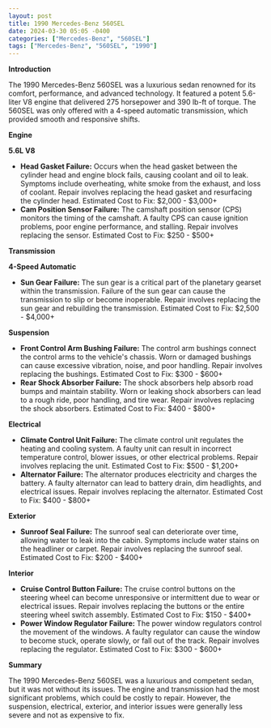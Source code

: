 ```yaml
---
layout: post
title: 1990 Mercedes-Benz 560SEL
date: 2024-03-30 05:05 -0400
categories: ["Mercedes-Benz", "560SEL"]
tags: ["Mercedes-Benz", "560SEL", "1990"]
---
```

**Introduction**

The 1990 Mercedes-Benz 560SEL was a luxurious sedan renowned for its comfort, performance, and advanced technology. It featured a potent 5.6-liter V8 engine that delivered 275 horsepower and 390 lb-ft of torque. The 560SEL was only offered with a 4-speed automatic transmission, which provided smooth and responsive shifts.

**Engine**

**5.6L V8**

* **Head Gasket Failure:** Occurs when the head gasket between the cylinder head and engine block fails, causing coolant and oil to leak. Symptoms include overheating, white smoke from the exhaust, and loss of coolant. Repair involves replacing the head gasket and resurfacing the cylinder head. Estimated Cost to Fix: $2,000 - $3,000+
* **Cam Position Sensor Failure:** The camshaft position sensor (CPS) monitors the timing of the camshaft. A faulty CPS can cause ignition problems, poor engine performance, and stalling. Repair involves replacing the sensor. Estimated Cost to Fix: $250 - $500+

**Transmission**

**4-Speed Automatic**

* **Sun Gear Failure:** The sun gear is a critical part of the planetary gearset within the transmission. Failure of the sun gear can cause the transmission to slip or become inoperable. Repair involves replacing the sun gear and rebuilding the transmission. Estimated Cost to Fix: $2,500 - $4,000+

**Suspension**

* **Front Control Arm Bushing Failure:** The control arm bushings connect the control arms to the vehicle's chassis. Worn or damaged bushings can cause excessive vibration, noise, and poor handling. Repair involves replacing the bushings. Estimated Cost to Fix: $300 - $600+
* **Rear Shock Absorber Failure:** The shock absorbers help absorb road bumps and maintain stability. Worn or leaking shock absorbers can lead to a rough ride, poor handling, and tire wear. Repair involves replacing the shock absorbers. Estimated Cost to Fix: $400 - $800+

**Electrical**

* **Climate Control Unit Failure:** The climate control unit regulates the heating and cooling system. A faulty unit can result in incorrect temperature control, blower issues, or other electrical problems. Repair involves replacing the unit. Estimated Cost to Fix: $500 - $1,200+
* **Alternator Failure:** The alternator produces electricity and charges the battery. A faulty alternator can lead to battery drain, dim headlights, and electrical issues. Repair involves replacing the alternator. Estimated Cost to Fix: $400 - $800+

**Exterior**

* **Sunroof Seal Failure:** The sunroof seal can deteriorate over time, allowing water to leak into the cabin. Symptoms include water stains on the headliner or carpet. Repair involves replacing the sunroof seal. Estimated Cost to Fix: $200 - $400+

**Interior**

* **Cruise Control Button Failure:** The cruise control buttons on the steering wheel can become unresponsive or intermittent due to wear or electrical issues. Repair involves replacing the buttons or the entire steering wheel switch assembly. Estimated Cost to Fix: $150 - $400+
* **Power Window Regulator Failure:** The power window regulators control the movement of the windows. A faulty regulator can cause the window to become stuck, operate slowly, or fall out of the track. Repair involves replacing the regulator. Estimated Cost to Fix: $300 - $600+

**Summary**

The 1990 Mercedes-Benz 560SEL was a luxurious and competent sedan, but it was not without its issues. The engine and transmission had the most significant problems, which could be costly to repair. However, the suspension, electrical, exterior, and interior issues were generally less severe and not as expensive to fix.
